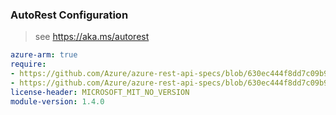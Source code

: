 ### AutoRest Configuration

> see https://aka.ms/autorest

``` yaml
azure-arm: true
require:
- https://github.com/Azure/azure-rest-api-specs/blob/630ec444f8dd7c09b9cdd5fa99951f8a0d1ad41f/specification/cognitiveservices/resource-manager/readme.md
- https://github.com/Azure/azure-rest-api-specs/blob/630ec444f8dd7c09b9cdd5fa99951f8a0d1ad41f/specification/cognitiveservices/resource-manager/readme.go.md
license-header: MICROSOFT_MIT_NO_VERSION
module-version: 1.4.0
```
